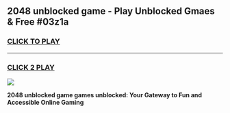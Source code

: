 
## 2048 unblocked game - Play Unblocked Gmaes & Free #03z1a
<h3>
<a href="https://premium.freeplayer.one?title=2048_unblocked_game&ref=01M">CLICK TO PLAY</a></h3>
<hr>

<h3>
<a href="https://premium.freeplayer.one?title=2048_unblocked_game&ref=01M">CLICK 2 PLAY</a>
  
</h3>

<a href="https://premium.freeplayer.one?title=2048_unblocked_game&ref=01M"><img src="https://clearcache.store/games.png"></a>


**2048 unblocked game games unblocked: Your Gateway to Fun and Accessible Online Gaming**
